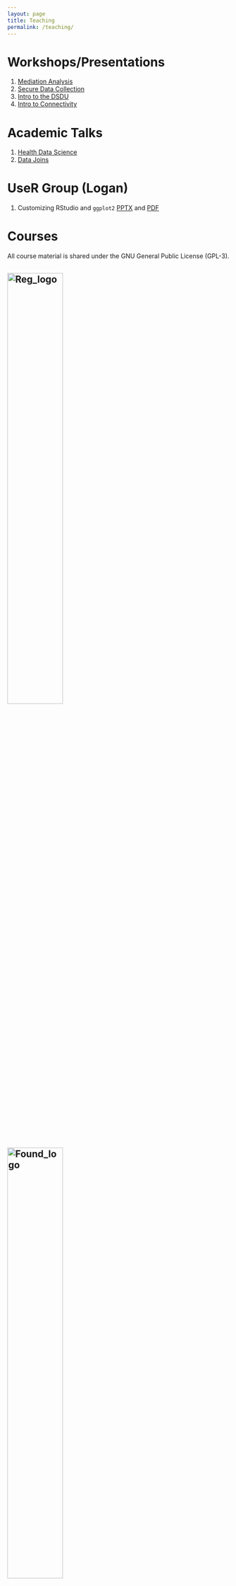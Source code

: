 ```yaml
---
layout: page
title: Teaching
permalink: /teaching/
---
```


# Workshops/Presentations

1. [Mediation Analysis](https://tysonstanley.github.io/Workshops/MediationAnalysis.html)
2. [Secure Data Collection](https://tysonstanley.github.io/Workshops/2018WebConference.pdf)
3. [Intro to the DSDU](https://tysonstanley.github.io/Workshops/2018COMMDE_Retreat.pdf)
4. [Intro to Connectivity](https://tysonstanley.github.io/Workshops/connectivity_intro.pdf)

# Academic Talks

1. [Health Data Science](https://tysonstanley.github.io/healthdatascience/index.html)
2. [Data Joins](https://tysonstanley.github.io/data_joins_demonstration/Presentation.html)

# UseR Group (Logan)

1. Customizing RStudio and `ggplot2` [PPTX](http://tysonbarrett.com/useRs/Rusers_5-2018_Logan.pptx) and [PDF](http://tysonbarrett.com/useRs/Rusers_5-2018_Logan.pdf)

# Courses

All course material is shared under the GNU General Public License (GPL-3).

<!--
Regression Analysis
-->
<h2 href="{{ site.baseurl }}/teaching/regression"><img src="{{ site.baseurl }}/assets/images/RDA2_logo.png" alt="Reg_logo" width="50%"></h2>

<!--
Statistical Foundations
-->
<h2 href="{{ site.baseurl }}/teaching/foundations"><img src="{{ site.baseurl }}/assets/images/RDA1_logo.png" alt="Found_logo" width="50%"></h2>

<!-- 
  Applied Statistical Analysis 
-->
<h2 href="{{ site.baseurl }}/teaching/foundations"><img src="{{ site.baseurl }}/assets/images/Rstats_logo.png" width="50%"></h2>

<!-- 
  R Course
-->
<h2 href="{{ site.baseurl }}/teaching/rcourse"><img src="{{ site.baseurl }}/assets/images/Rstats_logo.png" width="60%"></h2>

<!-- 
  Research Methods
-->
<h2 href="{{ site.baseurl }}/teaching/psychmethods"><img src="{{ site.baseurl }}/assets/images/ResearchMethods_logo.png" alt="rm_logo" width="60%"></h2>

